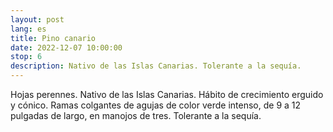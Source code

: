 ```yaml
---
layout: post
lang: es
title: Pino canario
date: 2022-12-07 10:00:00
stop: 6
description: Nativo de las Islas Canarias. Tolerante a la sequía.
---
```

Hojas perennes. Nativo de las Islas Canarias. Hábito de crecimiento erguido y cónico. Ramas colgantes de agujas de color verde intenso, de 9 a 12 pulgadas de largo, en manojos de tres. Tolerante a la sequía.
